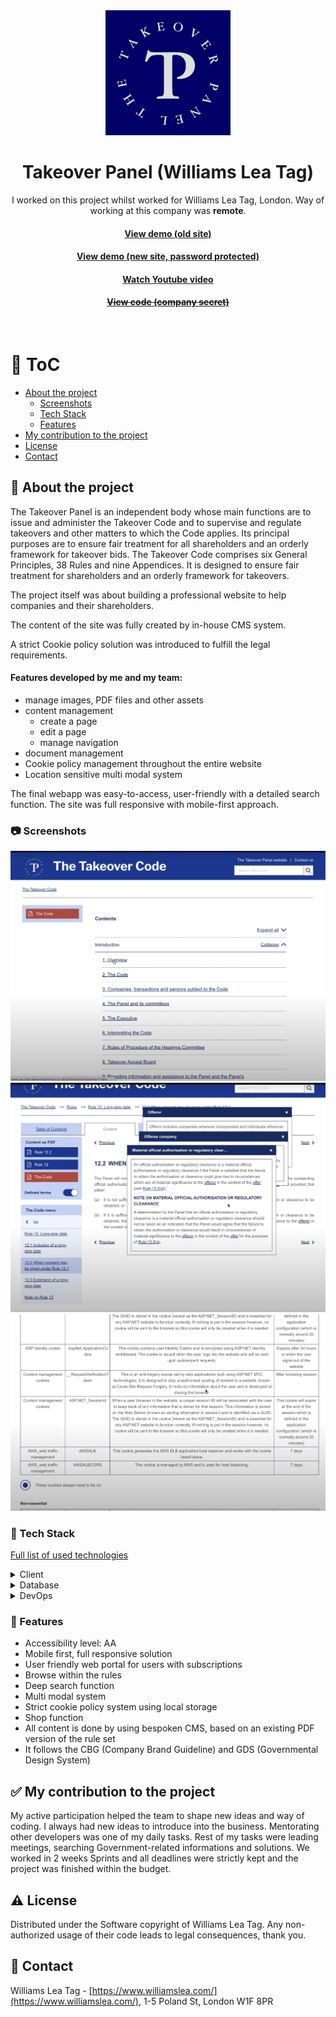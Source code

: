 <!--
Hey, thanks for using the awesome-readme-template template.
If you have any enhancements, then fork this project and create a pull request
or just open an issue with the label "enhancement".

Don't forget to give this project a star for additional support ;)
Maybe you can mention me or this repo in the acknowledgements too
-->
<div align="center">
  <img src="assets/takeoverpanel.png" alt="logo" width="200" height="auto" />

  <h1>Takeover Panel (Williams Lea Tag)</h1>
  
  <p>
    I worked on this project whilst worked for Williams Lea Tag, London. Way of working at this company was <strong>remote</strong>.
  </p>
   
  <h4>
    <a href="https://www.thetakeoverpanel.org.uk/" target="_blank">View demo (old site)</a>
  </h4>
  <h4>
    <a href="https://www.qa.code.takeoverpanel.tso.co.uk/tp" target="_blank">View demo (new site, password protected)</a>
  </h4>
  <h4>
    <a href="https://youtu.be/I6-fDVan8mc"  target="_blank">Watch Youtube video</a>
  </h4>
  <h4>
    <a href="#" title="Sorry, it's company secret"  target="_blank"><s>View code (company secret)</s></a>
  </h4>

</div>

<br />

<!-- Table of Contents -->

# :notebook_with_decorative_cover: ToC

- [About the project](#star2-about-the-project)
  - [Screenshots](#camera-screenshots)
  - [Tech Stack](#space_invader-tech-stack)
  - [Features](#dart-features)
- [My contribution to the project](#white_check_mark-my-contribution-to-the-project)
- [License](#warning-license)
- [Contact](#handshake-contact)

<!-- About the project -->

## :star2: About the project

<p>The Takeover Panel is an independent body whose main functions are to issue and administer the Takeover Code and to supervise and regulate takeovers and other matters to which the Code applies. Its principal purposes are to ensure fair treatment for all shareholders and an orderly framework for takeover bids. The Takeover Code comprises six General Principles, 38 Rules and nine Appendices. It is designed to ensure fair treatment for shareholders and an orderly framework for takeovers.</p>
<p>The project itself was about building a professional website to help companies and their shareholders.</p>
<p>The content of the site was fully created by in-house CMS system.</p>
<p>A strict Cookie policy solution was introduced to fulfill the legal requirements.</p>
<p></p>

<p><h4>Features developed by me and my team:</h4>
  <ul>
    <li>manage images, PDF files and other assets</li>
    <li>content management
      <ul>
        <li>create a page</li>
        <li>edit a page</li>
        <li>manage navigation</li>
      </ul>
    </li>
    <li>document management</li>
    <li>Cookie policy management throughout the entire website</li>
    <li>Location sensitive multi modal system</li>
  </ul>
</p>
<p>
The final webapp was easy-to-access, user-friendly with a detailed search function. The site was full responsive with mobile-first approach.
</p>

<!-- Screenshots -->

### :camera: Screenshots

<div align="center"> 
  <img src="assets/takeoverpanel_main.jpg" alt="screenshot" />
</div>
<div align="center"> 
  <img src="assets/takeoverpanel_modals.jpg" alt="screenshot" />
</div>
<div align="center"> 
  <img src="assets/takeoverpanel_cookies.jpg" alt="screenshot" />
</div>

<!-- TechStack -->

### :space_invader: Tech Stack

<p><a href="https://builtwith.com/?https%3a%2f%2fwww.thetakeoverpanel.org.uk%2f">Full list of used technologies</a></p>

<details>
  <summary>Client</summary>
  <ul>
    <li><a href="https://developer.mozilla.org/en-US/docs/Web/JavaScript"  target="_blank">JavaScript</a></li>
    <li><a href="https://jquery.com/"  target="_blank">JQuery</a></li>
    <li><a href="https://www.npmjs.com/"  target="_blank">NPM packages</a></li>
    <li><a href="#">In-house CMS and plugins</a></li>
    <li><a href="https://www.w3schools.com/html/html5_semantic_elements.asp" target="_blank">Semantic HTML5</a></li>
    <li><a href="https://www.w3schools.com/css/"  target="_blank">CSS3</a></li>
  </ul>
</details>

<details>
<summary>Database</summary>
  <ul>
    <li><a href="https://www.mysql.com/">MySQL</a></li>
  </ul>
</details>

<details>
<summary>DevOps</summary>
  <ul>
    <li><a href="https://bitbucket.org/">BitBucket</a></li>
    <li><a href="https://www.docker.com/">Docker</a></li>
    <li><a href="https://www.jenkins.io/">Jenkins</a></li>
    <li><a href="https://www.jslint.com/">JS Lint</a></li>
    <li><a href="https://github.com/features/actions">GitHub Actions</a></li>
    <li><a href="https://docs.github.com/en/actions/writing-workflows/about-workflows">GitHub Workflow</a></li>
    <li><a href="https://www.browserstack.com/">BrowserStack</a></li>
  </ul>
</details>

<!-- Features -->

### :dart: Features

- Accessibility level: AA
- Mobile first, full responsive solution
- User friendly web portal for users with subscriptions
- Browse within the rules
- Deep search function
- Multi modal system
- Strict cookie policy system using local storage
- Shop function
- All content is done by using bespoken CMS, based on an existing PDF version of the rule set
- It follows the CBG (Company Brand Guideline) and GDS (Governmental Design System)

<!-- My contribution to the project -->

## :white_check_mark: My contribution to the project

My active participation helped the team to shape new ideas and way of coding. I always had new ideas to introduce into the business. Mentorating other developers was one of my daily tasks. Rest of my tasks were leading meetings, searching Government-related informations and solutions. We worked in 2 weeks Sprints and all deadlines were strictly kept and the project was finished within the budget.

<!-- License -->

## :warning: License

Distributed under the Software copyright of Williams Lea Tag. Any non-authorized usage of their code leads to legal consequences, thank you.

<!-- Contact -->

## :handshake: Contact

Williams Lea Tag -
[https://www.williamslea.com/](https://www.williamslea.com/), 1-5 Poland St, London W1F 8PR

